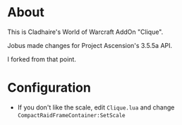 # About

This is Cladhaire's World of Warcraft AddOn "Clique".

Jobus made changes for Project Ascension's 3.5.5a API.

I forked from that point.


# Configuration

- If you don't like the scale, edit `Clique.lua` and change `CompactRaidFrameContainer:SetScale`
